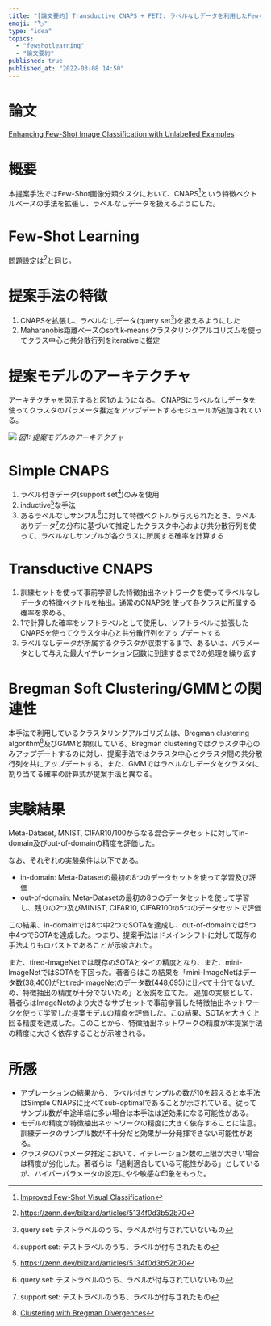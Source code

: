 ```yaml
---
title: "[論文要約] Transductive CNAPS + FETI: ラベルなしデータを利用したFew-Shot画像分類タスクの改善"
emoji: "🏷"
type: "idea"
topics:
  - "fewshotlearning"
  - "論文要約"
published: true
published_at: "2022-03-08 14:50"
---
```


# 論文

[Enhancing Few-Shot Image Classification with Unlabelled Examples](https://arxiv.org/abs/2006.12245v6)

# 概要

本提案手法ではFew-Shot画像分類タスクにおいて、CNAPS[^1]という特徴ベクトルベースの手法を拡張し、ラベルなしデータを扱えるようにした。

[^1]: [Improved Few-Shot Visual Classification](https://arxiv.org/abs/1912.03432)

# Few-Shot Learning

問題設定は[^2]と同じ。

[^2]: https://zenn.dev/bilzard/articles/5134f0d3b52b70

# 提案手法の特徴

1. CNAPSを拡張し、ラベルなしデータ(query set[^4])を扱えるようにした
2. Maharanobis距離ベースのsoft k-meansクラスタリングアルゴリズムを使ってクラス中心と共分散行列をiterativeに推定

[^3]: support set: テストラベルのうち、ラベルが付与されたもの
[^4]: query set: テストラベルのうち、ラベルが付与されていないもの

# 提案モデルのアーキテクチャ

アーキテクチャを図示すると図1のようになる。
CNAPSにラベルなしデータを使ってクラスタのパラメータ推定をアップデートするモジュールが追加されている。

![](https://storage.googleapis.com/zenn-user-upload/2ebc806e119d-20220308.png)
*図1: 提案モデルのアーキテクチャ*

# Simple CNAPS

1. ラベル付きデータ(support set[^3])のみを使用
2. inductive[^2]な手法
3. あるラベルなしサンプル[^4]に対して特徴ベクトルが与えられたとき、ラベルありデータ[^3]の分布に基づいて推定したクラスタ中心および共分散行列を使って、ラベルなしサンプルが各クラスに所属する確率を計算する

# Transductive CNAPS

1. 訓練セットを使って事前学習した特徴抽出ネットワークを使ってラベルなしデータの特徴ベクトルを抽出。通常のCNAPSを使って各クラスに所属する確率を求める。
2. 1で計算した確率をソフトラベルとして使用し、ソフトラベルに拡張したCNAPSを使ってクラスタ中心と共分散行列をアップデートする
3. ラベルなしデータが所属するクラスタが収束するまで、あるいは、パラメータとして与えた最大イテレーション回数に到達するまで2の処理を繰り返す

# Bregman Soft Clustering/GMMとの関連性

本手法で利用しているクラスタリングアルゴリズムは、Bregman clustering algorithm[^5]及びGMMと類似している。Bregman clusteringではクラスタ中心のみアップデートするのに対し、提案手法ではクラスタ中心とクラスタ間の共分散行列を共にアップデートする。また、GMMではラベルなしデータをクラスタに割り当てる確率の計算式が提案手法と異なる。

[^5]: [Clustering with Bregman Divergences](https://www.jmlr.org/papers/v6/banerjee05b.html)

# 実験結果

Meta-Dataset, MNIST, CIFAR10/100からなる混合データセットに対してin-domain及びout-of-domainの精度を評価した。

なお、それぞれの実験条件は以下である。
* in-domain: Meta-Datasetの最初の8つのデータセットを使って学習及び評価
* out-of-domain: Meta-Datasetの最初の8つのデータセットを使って学習し、残りの2つ及びMINIST, CIFAR10, CIFAR100の5つのデータセットで評価

この結果、in-domainでは8つ中2つでSOTAを達成し、out-of-domainでは5つ中4つでSOTAを達成した。つまり、提案手法はドメインシフトに対して既存の手法よりもロバストであることが示唆された。

また、tired-ImageNetでは既存のSOTAとタイの精度となり、また、mini-ImageNetではSOTAを下回った。著者らはこの結果を「mini-ImageNetはデータ数(38,400)がとtired-ImageNetのデータ数(448,695)に比べて十分でないため、特徴抽出の精度が十分でないため」と仮説を立てた。
追加の実験として、著者らはImageNetのより大きなサブセットで事前学習した特徴抽出ネットワークを使って学習した提案モデルの精度を評価した。この結果、SOTAを大きく上回る精度を達成した。このことから、特徴抽出ネットワークの精度が本提案手法の精度に大きく依存することが示唆される。

# 所感

* アブレーションの結果から、ラベル付きサンプルの数が10を超えると本手法はSimple CNAPSに比べてsub-optimalであることが示されている。従ってサンプル数が中途半端に多い場合は本手法は逆効果になる可能性がある。
* モデルの精度が特徴抽出ネットワークの精度に大きく依存することに注意。訓練データのサンプル数が不十分だと効果が十分発揮できない可能性がある。
* クラスタのパラメータ推定において、イテレーション数の上限が大きい場合は精度が劣化した。著者らは「過剰適合している可能性がある」としているが、ハイパーパラメータの設定にやや敏感な印象をもった。
